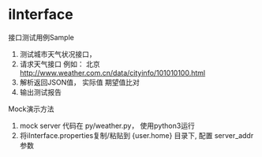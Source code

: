 # iInterface
接口测试用例Sample
1. 测试城市天气状况接口， 
2. 请求天气接口 例如： 北京 http://www.weather.com.cn/data/cityinfo/101010100.html
3. 解析返回JSON值， 实际值 期望值比对
4. 输出测试报告

Mock演示方法
1. mock server 代码在 py/weather.py， 使用python3运行
2. 将iInterface.properties复制/粘贴到 {user.home} 目录下, 配置 server_addr 参数
